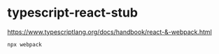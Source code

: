 # typescript-react-stub

https://www.typescriptlang.org/docs/handbook/react-&-webpack.html

```bash
npx webpack
```